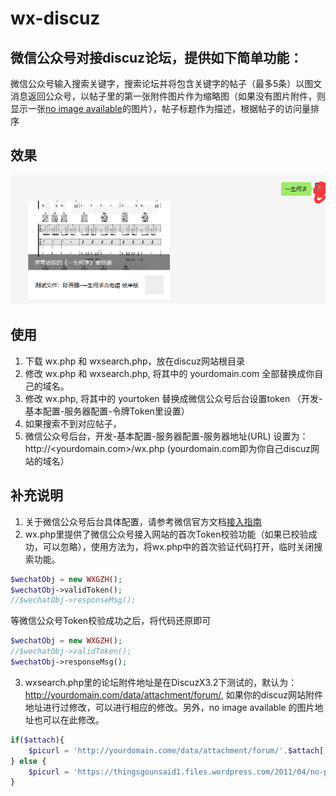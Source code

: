 # wx-discuz
## 微信公众号对接discuz论坛，提供如下简单功能：
微信公众号输入搜索关键字，搜索论坛并将包含关键字的帖子（最多5条）以图文消息返回公众号，以帖子里的第一张附件图片作为缩略图（如果没有图片附件，则显示一张[no image available](https://thingsgounsaid1.files.wordpress.com/2011/04/no-pic.jpg)的图片），帖子标题作为描述，根据帖子的访问量排序

## 效果
![alt text](./images/wx-discuz.png)

## 使用
1. 下载 wx.php 和 wxsearch.php，放在discuz网站根目录
2. 修改 wx.php 和 wxsearch.php, 将其中的 yourdomain.com 全部替换成你自己的域名。
3. 修改 wx.php, 将其中的 yourtoken 替换成微信公众号后台设置token （开发-基本配置-服务器配置-令牌Token里设置）
4. 如果搜索不到对应帖子，
4. 微信公众号后台，开发-基本配置-服务器配置-服务器地址(URL) 设置为：http://<yourdomain.com>/wx.php (yourdomain.com即为你自己discuz网站的域名）

## 补充说明
1. 关于微信公众号后台具体配置，请参考微信官方文档[接入指南](https://mp.weixin.qq.com/wiki?t=resource/res_main&id=mp1421135319)
2. wx.php里提供了微信公众号接入网站的首次Token校验功能（如果已校验成功，可以忽略），使用方法为，将wx.php中的首次验证代码打开，临时关闭搜索功能。
```php
$wechatObj = new WXGZH();
$wechatObj->validToken();
//$wechatObj->responseMsg();
```
等微信公众号Token校验成功之后，将代码还原即可
```php
$wechatObj = new WXGZH();
//$wechatObj->validToken();
$wechatObj->responseMsg();
```

3. wxsearch.php里的论坛附件地址是在DiscuzX3.2下测试的，默认为：http://yourdomain.com/data/attachment/forum/, 如果你的discuz网站附件地址进行过修改，可以进行相应的修改。另外，no image available 的图片地址也可以在此修改。
```php
if($attach){
    $picurl = 'http://yourdomain.come/data/attachment/forum/'.$attach['attachment']; //在此处修改你的网站附件地址
} else {
    $picurl = 'https://thingsgounsaid1.files.wordpress.com/2011/04/no-pic.jpg';  //在此修改no image available 的图片地址
}
```
